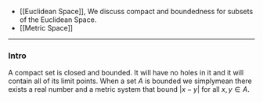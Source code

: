 * [[Euclidean Space]], We discuss compact and boundedness for subsets of the Euclidean Space. 
* [[Metric Space]]

---
### **Intro**

A compact set is closed and bounded. It will have no holes in it and it will contain all of its limit points. When a set $A$ is bounded we simplymean there exists a real number and a metric system that bound $|x - y|$ for all $x, y \in A$. 

